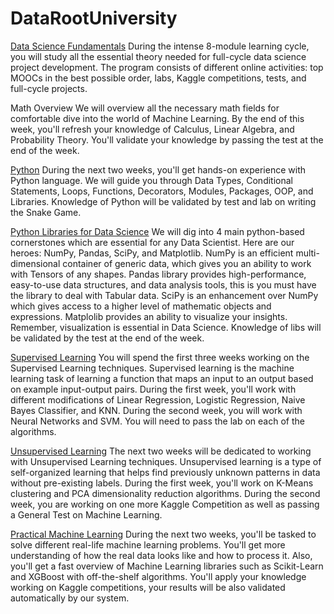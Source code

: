 # DataRootUniversity 

[Data Science Fundamentals](https://dhired.com/course/data-science-fundamentals-13mx228)
During the intense 8-module learning cycle, you will study all the essential theory needed for full-cycle data science project development.
The program consists of different online activities: top MOOCs in the best possible order, labs, Kaggle competitions, tests, and full-cycle projects.

Math Overview
We will overview all the necessary math fields for comfortable dive into the world of Machine Learning. By the end of this week, you'll refresh your knowledge of Calculus, Linear Algebra, and Probability Theory. You'll validate your knowledge by passing the test at the end of the week.

[Python](https://github.com/ValeriiSielikhov/DataRoot-University/tree/master/week%202/Python%20lab)
During the next two weeks, you'll get hands-on experience with Python language. We will guide you through Data Types, Conditional Statements, Loops, Functions, Decorators, Modules, Packages, OOP, and Libraries. Knowledge of Python will be validated by test and lab on writing the Snake Game.

[Python Libraries for Data Science](https://github.com/ValeriiSielikhov/DataRoot-University/tree/master/week%203/libs_lab)
We will dig into 4 main python-based cornerstones which are essential for any Data Scientist. Here are our heroes: NumPy, Pandas, SciPy, and Matplotlib. NumPy is an efficient multi-dimensional container of generic data, which gives you an ability to work with Tensors of any shapes. Pandas library provides high-performance, easy-to-use data structures, and data analysis tools, this is you must have the library to deal with Tabular data. SciPy is an enhancement over NumPy which gives access to a higher level of mathematic objects and expressions. Matplolib provides an ability to visualize your insights. Remember, visualization is essential in Data Science. Knowledge of libs will be validated by the test at the end of the week.

[Supervised Learning](https://github.com/ValeriiSielikhov/DataRoot-University/tree/master/week%204)
You will spend the first three weeks working on the Supervised Learning techniques. Supervised learning is the machine learning task of learning a function that maps an input to an output based on example input-output pairs. During the first week, you'll work with different modifications of Linear Regression, Logistic Regression, Naive Bayes Classifier, and KNN. During the second week, you will work with Neural Networks and SVM. You will need to pass the lab on each of the algorithms.

[Unsupervised Learning](https://github.com/ValeriiSielikhov/DataRoot-University/tree/master/week%205)
The next two weeks will be dedicated to working with Unsupervised Learning techniques. Unsupervised learning is a type of self-organized learning that helps find previously unknown patterns in data without pre-existing labels. During the first week, you'll work on K-Means clustering and PCA dimensionality reduction algorithms. During the second week, you are working on one more Kaggle Competition as well as passing a General Test on Machine Learning.

[Practical Machine Learning](https://github.com/ValeriiSielikhov/DataRoot-University/tree/master/week%206)
During the next two weeks, you'll be tasked to solve different real-life machine learning problems. You'll get more understanding of how the real data looks like and how to process it. Also, you'll get a fast overview of Machine Learning libraries such as Scikit-Learn and XGBoost with off-the-shelf algorithms. You'll apply your knowledge working on Kaggle competitions, your results will be also validated automatically by our system.

